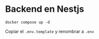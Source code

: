 # Backend en Nestjs 


``` docker compose up -d  ```

Copiar el ```.env.template``` y renombrar a ```.env```
